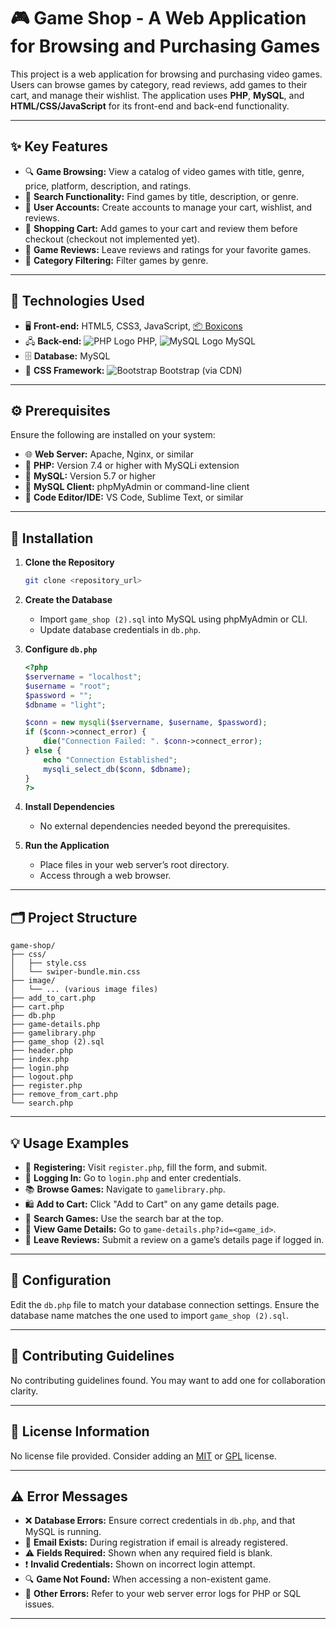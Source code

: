 # 🎮 Game Shop - A Web Application for Browsing and Purchasing Games

This project is a web application for browsing and purchasing video games. Users can browse games by category, read reviews, add games to their cart, and manage their wishlist. The application uses **PHP**, **MySQL**, and **HTML/CSS/JavaScript** for its front-end and back-end functionality.

---

## ✨ Key Features

- 🔍 **Game Browsing:** View a catalog of video games with title, genre, price, platform, description, and ratings.
- 🔎 **Search Functionality:** Find games by title, description, or genre.
- 👤 **User Accounts:** Create accounts to manage your cart, wishlist, and reviews.
- 🛒 **Shopping Cart:** Add games to your cart and review them before checkout (checkout not implemented yet).
- 📝 **Game Reviews:** Leave reviews and ratings for your favorite games.
- 🎯 **Category Filtering:** Filter games by genre.

---

## 🧰 Technologies Used

- 🖥️ **Front-end:** HTML5, CSS3, JavaScript, [📦 Boxicons](https://boxicons.com/)
- 🖧 **Back-end:** ![PHP Logo](https://img.shields.io/badge/PHP-777BB4?logo=php&logoColor=white&style=flat-square) PHP, ![MySQL Logo](https://img.shields.io/badge/MySQL-4479A1?logo=mysql&logoColor=white&style=flat-square) MySQL
- 🗄️ **Database:** MySQL
- 🎨 **CSS Framework:** ![Bootstrap](https://img.shields.io/badge/Bootstrap-563D7C?logo=bootstrap&logoColor=white&style=flat-square) Bootstrap (via CDN)

---

## ⚙️ Prerequisites

Ensure the following are installed on your system:

- 🌐 **Web Server:** Apache, Nginx, or similar
- 🐘 **PHP:** Version 7.4 or higher with MySQLi extension
- 💾 **MySQL:** Version 5.7 or higher
- 🧮 **MySQL Client:** phpMyAdmin or command-line client
- 📝 **Code Editor/IDE:** VS Code, Sublime Text, or similar

---

## 🚀 Installation

1. **Clone the Repository**
   ```bash
   git clone <repository_url>
   ```

2. **Create the Database**
   - Import `game_shop (2).sql` into MySQL using phpMyAdmin or CLI.
   - Update database credentials in `db.php`.

3. **Configure `db.php`**
   ```php
   <?php
   $servername = "localhost";
   $username = "root";
   $password = "";
   $dbname = "light";

   $conn = new mysqli($servername, $username, $password);
   if ($conn->connect_error) {
       die("Connection Failed: ". $conn->connect_error);
   } else {
       echo "Connection Established";
       mysqli_select_db($conn, $dbname);
   }
   ?>
   ```

4. **Install Dependencies**
   - No external dependencies needed beyond the prerequisites.

5. **Run the Application**
   - Place files in your web server’s root directory.
   - Access through a web browser.

---

## 🗂️ Project Structure

```
game-shop/
├── css/
│   ├── style.css
│   └── swiper-bundle.min.css
├── image/
│   └── ... (various image files)
├── add_to_cart.php
├── cart.php
├── db.php
├── game-details.php
├── gamelibrary.php
├── game_shop (2).sql
├── header.php
├── index.php
├── login.php
├── logout.php
├── register.php
├── remove_from_cart.php
└── search.php
```

---

## 💡 Usage Examples

- 📝 **Registering:** Visit `register.php`, fill the form, and submit.
- 🔐 **Logging In:** Go to `login.php` and enter credentials.
- 📚 **Browse Games:** Navigate to `gamelibrary.php`.
- 🛍️ **Add to Cart:** Click "Add to Cart" on any game details page.
- 🧭 **Search Games:** Use the search bar at the top.
- 🔎 **View Game Details:** Go to `game-details.php?id=<game_id>`.
- 🌟 **Leave Reviews:** Submit a review on a game’s details page if logged in.

---

## 🔧 Configuration

Edit the `db.php` file to match your database connection settings. Ensure the database name matches the one used to import `game_shop (2).sql`.

---

## 🤝 Contributing Guidelines

No contributing guidelines found. You may want to add one for collaboration clarity.

---

## 📝 License Information

No license file provided. Consider adding an [MIT](https://opensource.org/licenses/MIT) or [GPL](https://www.gnu.org/licenses/gpl-3.0.html) license.

---

## ⚠️ Error Messages

- ❌ **Database Errors:** Ensure correct credentials in `db.php`, and that MySQL is running.
- 📧 **Email Exists:** During registration if email is already registered.
- ⚠️ **Fields Required:** Shown when any required field is blank.
- ❗ **Invalid Credentials:** Shown on incorrect login attempt.
- 🔍 **Game Not Found:** When accessing a non-existent game.
- 🐞 **Other Errors:** Refer to your web server error logs for PHP or SQL issues.

---
